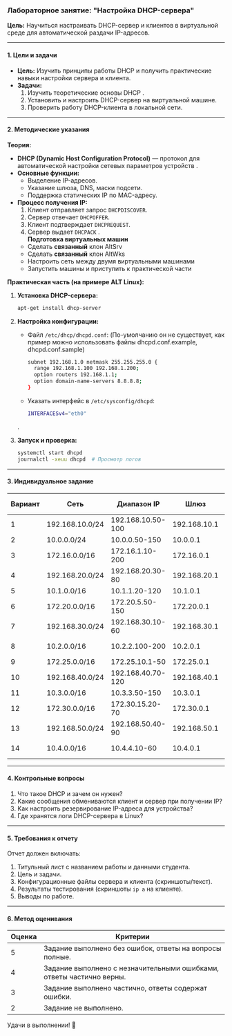 ### Лабораторное занятие: "Настройка DHCP-сервера"  
**Цель:** Научиться настраивать DHCP-сервер и клиентов в виртуальной среде для автоматической раздачи IP-адресов.  

---

#### **1. Цели и задачи**  
- **Цель:** Изучить принципы работы DHCP и получить практические навыки настройки сервера и клиента.  
- **Задачи:**  
  1. Изучить теоретические основы DHCP .  
  2. Установить и настроить DHCP-сервер на виртуальной машине.  
  3. Проверить работу DHCP-клиента в локальной сети.  

---

#### **2. Методические указания**  
**Теория:**  
- **DHCP (Dynamic Host Configuration Protocol)** — протокол для автоматической настройки сетевых параметров устройств .  
- **Основные функции:**  
  - Выделение IP-адресов.  
  - Указание шлюза, DNS, маски подсети.  
  - Поддержка статических IP по MAC-адресу.  
- **Процесс получения IP:**  
  1. Клиент отправляет запрос `DHCPDISCOVER`.  
  2. Сервер отвечает `DHCPOFFER`.  
  3. Клиент подтверждает `DHCPREQUEST`.  
  4. Сервер выдает `DHCPACK` .  
**Подготовка виртуальных машин**
  - Сделать **связанный** клон AltSrv
  - Сделать **связанный** клон AltWks
  - Настроить сеть между двумя виртуальными машинами
  - Запустить машины и приступить к практической части
    
**Практическая часть (на примере ALT Linux):**  
1. **Установка DHCP-сервера:**  
   ```bash
   apt-get install dhcp-server
   ``` 

2. **Настройка конфигурации:**  
   - Файл `/etc/dhcp/dhcpd.conf`:  (По-умолчанию он не существует, как пример можно использовать файлы dhcpd.conf.example, dhcpd.conf.sample)
     ```bash
     subnet 192.168.1.0 netmask 255.255.255.0 {
       range 192.168.1.100 192.168.1.200;
       option routers 192.168.1.1;
       option domain-name-servers 8.8.8.8;
     }
     ```  
   - Указать интерфейс в `/etc/sysconfig/dhcpd`:  
     ```bash
     INTERFACESv4="eth0"
     ```  
   .  

3. **Запуск и проверка:**  
   ```bash
   systemctl start dhcpd
   journalctl -xeuu dhcpd  # Просмотр логов
   ```  

---

#### **3. Индивидуальное задание**  
| Вариант | Сеть            | Диапазон IP          | Шлюз         | DNS               | Статический IP (MAC)             |  
|---------|-----------------|----------------------|--------------|-------------------|-----------------------------------|  
| 1       | 192.168.10.0/24 | 192.168.10.50-100    | 192.168.10.1 | 1.1.1.1           | 192.168.10.20 |  
| 2       | 10.0.0.0/24     | 10.0.0.50-150        | 10.0.0.1     | 8.8.8.8           | 10.0.0.200    |  
| 3       | 172.16.0.0/16   | 172.16.1.10-200      | 172.16.0.1   | 1.1.1.1, 8.8.8.8  | 172.16.1.5    |  
| 4       | 192.168.20.0/24 | 192.168.20.30-80     | 192.168.20.1 | 9.9.9.9           | 192.168.20.10 |  
| 5       | 10.1.0.0/16     | 10.1.1.20-120        | 10.1.0.1     | 1.1.1.1           | 10.1.1.15     |  
| 6       | 172.20.0.0/16   | 172.20.5.50-150      | 172.20.0.1   | 8.8.4.4           | 172.20.5.25   |  
| 7       | 192.168.30.0/24 | 192.168.30.10-60     | 192.168.30.1 | 1.0.0.1           | 192.168.30.5  |  
| 8       | 10.2.0.0/16     | 10.2.2.100-200       | 10.2.0.1     | 8.8.8.8, 1.1.1.1  | 10.2.2.250    |  
| 9       | 172.25.0.0/16   | 172.25.10.1-50       | 172.25.0.1   | 9.9.9.9           | 172.25.10.7   |  
| 10      | 192.168.40.0/24 | 192.168.40.70-120    | 192.168.40.1 | 142.251.42.78     | 192.168.40.80 |  
| 11      | 10.3.0.0/16     | 10.3.3.50-150        | 10.3.0.1     | 8.8.4.4           | 10.3.3.100    |  
| 12      | 172.30.0.0/16   | 172.30.15.20-70      | 172.30.0.1   | 1.1.1.1           | 172.30.15.30  |  
| 13      | 192.168.50.0/24 | 192.168.50.40-90     | 192.168.50.1 | 8.8.8.8           | 192.168.50.50 |  
| 14      | 10.4.0.0/16     | 10.4.4.10-60         | 10.4.0.1     | 1.0.0.1, 9.9.9.9  | 10.4.4.5      | 

---

#### **4. Контрольные вопросы**  
1. Что такое DHCP и зачем он нужен?   
2. Какие сообщения обмениваются клиент и сервер при получении IP?   
3. Как настроить резервирование IP-адреса для устройства?   
4. Где хранятся логи DHCP-сервера в Linux?   

---

#### **5. Требования к отчету**  
Отчет должен включать:  
1. Титульный лист с названием работы и данными студента.  
2. Цель и задачи.  
3. Конфигурационные файлы сервера и клиента (скриншоты/текст).  
4. Результаты тестирования (скриншоты `ip a` на клиенте).  
5. Выводы по работе.  

---

#### **6. Метод оценивания**  
| Оценка | Критерии |  
|--------|----------|  
| 5      | Задание выполнено без ошибок, ответы на вопросы полные. |  
| 4      | Задание выполнено с незначительными ошибками, ответы частично верны. |  
| 3      | Задание выполнено частично, ответы содержат ошибки. |  
| 2      | Задание не выполнено. |  

Удачи в выполнении! 🚀
